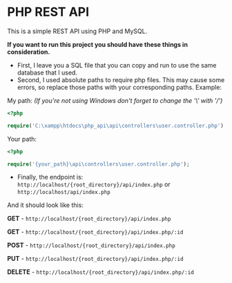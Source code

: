 # PHP REST API

This is a simple REST API using PHP and MySQL.

**If you want to run this project you should have these things in consideration.**

* First, I leave you a SQL file that you can copy and run to use the same database that I used.
* Second, I used absolute paths to require php files. This may cause some errors, so replace those paths with your corresponding paths. Example:

My path: _(If you're not using Windows don't forget to change the '\\' with '/')_

```php
<?php

require('C:\xampp\htdocs\php_api\api\controllers\user.controller.php');

```

Your path:

```php
<?php

require('{your_path}\api\controllers\user.controller.php');

```

* Finally, the endpoint is:
`http://localhost/{root_directory}/api/index.php` or `http://localhost/api/index.php`

And it should look like this:

**GET** - `http://localhost/{root_directory}/api/index.php`

**GET** - `http://localhost/{root_directory}/api/index.php/:id`

**POST** - `http://localhost/{root_directory}/api/index.php`

**PUT** - `http://localhost/{root_directory}/api/index.php/:id`

**DELETE** - `http://localhost/{root_directory}/api/index.php/:id`
